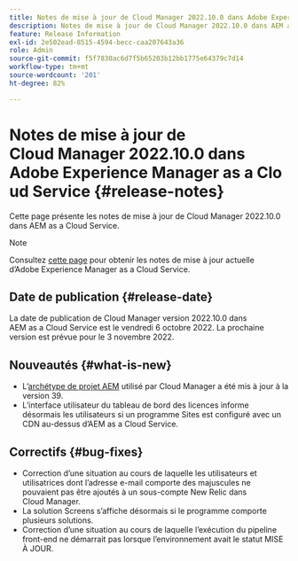 ```yaml
---
title: Notes de mise à jour de Cloud Manager 2022.10.0 dans Adobe Experience Manager as a Cloud Service
description: Notes de mise à jour de Cloud Manager 2022.10.0 dans AEM as a Cloud Service.
feature: Release Information
exl-id: 2e502ead-8515-4594-becc-caa207643a36
role: Admin
source-git-commit: f5f7830ac6d7f5b65203b12bb1775e64379c7d14
workflow-type: tm+mt
source-wordcount: '201'
ht-degree: 82%

---
```


# Notes de mise à jour de Cloud Manager 2022.10.0 dans Adobe Experience Manager as a Cloud Service {#release-notes}

Cette page présente les notes de mise à jour de Cloud Manager 2022.10.0 dans AEM as a Cloud Service.

>[!NOTE]
>
>Consultez [cette page](/help/release-notes/release-notes-cloud/release-notes-current.md) pour obtenir les notes de mise à jour actuelle d’Adobe Experience Manager as a Cloud Service.

## Date de publication {#release-date}

La date de publication de Cloud Manager version 2022.10.0 dans AEM as a Cloud Service est le vendredi 6 octobre 2022. La prochaine version est prévue pour le 3 novembre 2022.

## Nouveautés {#what-is-new}

* L’[archétype de projet AEM](https://experienceleague.adobe.com/fr/docs/experience-manager-core-components/using/developing/archetype/overview) utilisé par Cloud Manager a été mis à jour à la version 39.
* L’interface utilisateur du tableau de bord des licences informe désormais les utilisateurs si un programme Sites est configuré avec un CDN au-dessus d’AEM as a Cloud Service.

## Correctifs {#bug-fixes}

* Correction d’une situation au cours de laquelle les utilisateurs et utilisatrices dont l’adresse e-mail comporte des majuscules ne pouvaient pas être ajoutés à un sous-compte New Relic dans Cloud Manager.
* La solution Screens s’affiche désormais si le programme comporte plusieurs solutions.
* Correction d’une situation au cours de laquelle l’exécution du pipeline front-end ne démarrait pas lorsque l’environnement avait le statut MISE À JOUR.

